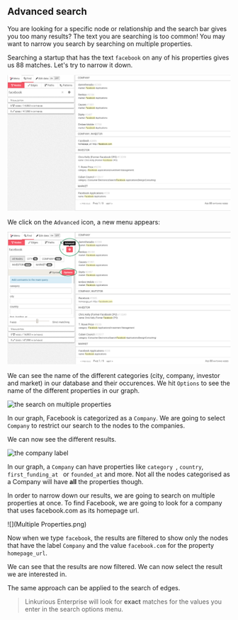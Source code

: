 ## Advanced search

You are looking for a specific node or relationship and the search bar gives you too many results? The text you are searching is too common! 
You may want to narrow you search by searching on multiple properties.

Searching a startup that has the text ```facebook``` on any of his properties gives us 88 matches. Let's try to narrow it down.

![](Facebook_Example.png)

We click on the  ```Advanced``` icon, a new menu appears:

![](Advanced_Search.png)

We can see the name of the different categories (city, company, investor and market) in our database and their occurences.
We hit ```Options``` to see the name of the different properties in our graph.

![the search on multiple properties](https://dl.dropboxusercontent.com/s/bog5w0tdm64ukic/71.png?dl=0)

In our graph, Facebook is categorized as a ```Company```. We are going to select ```Company``` to restrict our search to the nodes to the companies.

We can now see the different results.

![the company label](https://dl.dropboxusercontent.com/s/wtkhoy7drk1y7ri/72.png?dl=0)

In our graph, a ```Company``` can have properties like  ```category ```,  ```country```, ```first_funding_at ``` or ```founded_at``` and more. Not all the nodes categorised as a Company will have **all** the properties though.

In order to narrow down our results, we are going to search on multiple properties at once. To find Facebook, we are going to look for a company that uses facebook.com as its homepage url.

![](Multiple Properties.png)

Now when we type ``facebook``, the results are filtered to show only the nodes that have the label ```Company``` and the value ``facebook.com`` for the property ```homepage_url```.


We can see that the results are now filtered. We can now select the result we are interested in.

The same approach can be applied to the search of edges.

> Linkurious Enterprise will look for **exact** matches for the values you enter in the search options menu.
